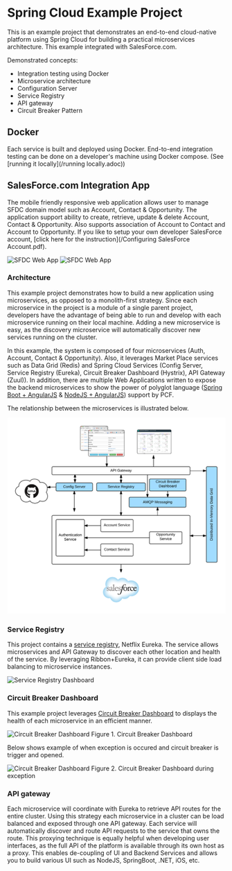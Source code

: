 # Spring Cloud Example Project

This is an example project that demonstrates an end-to-end cloud-native platform using Spring Cloud for building a practical microservices architecture. This example integrated with SalesForce.com.

Demonstrated concepts:

* Integration testing using Docker
* Microservice architecture
* Configuration Server
* Service Registry
* API gateway
* Circuit Breaker Pattern

## Docker

Each service is built and deployed using Docker. End-to-end integration testing can be done on a developer's machine using Docker compose.
(See [running it locally](/running locally.adoc))

## SalesForce.com Integration App

The mobile friendly responsive web application allows user to manage SFDC domain model such as Account, Contact & Opportunity. The application support ability to create, retrieve, update & delete Account, Contact & Opportunity. Also supports association of Account to Contact and Account to Opportunity. If you like to setup your own developer SalesForce account, [click here for the instruction](/Configuring SalesForce Account.pdf).

![SFDC Web App](/document/main-app-screen02.png)
![SFDC Web App](/document/main-app-screen01.png)

### Architecture

This example project demonstrates how to build a new application using microservices, as opposed to a monolith-first strategy. Since each microservice in the project is a module of a single parent project, developers have the advantage of being able to run and develop with each microservice running on their local machine. Adding a new microservice is easy, as the discovery microservice will automatically discover new services running on the cluster.

In this example, the system is composed of four microservices (Auth, Account, Contact & Opportunity). Also, it leverages Market Place services such as Data Grid (Redis) and Spring Cloud Services (Config Server, Service Registry (Eureka), Circuit Breaker Dashboard (Hystrix), API Gateway (Zuul)). In addition, there are multiple Web Applications written to expose the backend microservices to show the power of polyglot language ([Spring Boot + AngularJS](/sfdcwebapp) & [NodeJS + AngularJS](/sfdc-web-app)) support by PCF.

The relationship between the microservices is illustrated below.

![SFDC Web App Architecture](/document/architecture.png)

### Service Registry

This project contains a [service registry](http://projects.spring.io/spring-cloud/spring-cloud.html#_spring_cloud_netflix), Netflix Eureka. The service allows microservices and API Gateway to discover each other location and health of the service. By leveraging Ribbon+Eureka, it can provide client side load balancing to microservice instances.

![Service Registry Dashboard](/document/service-discovery.png)

### Circuit Breaker Dashboard

This example project leverages [Circuit Breaker Dashboard](http://projects.spring.io/spring-cloud/spring-cloud.html#_circuit_breaker_hystrix_dashboard) to displays the health of each microservice in an efficient manner.

![Circuit Breaker Dashboard](/document/hystrix-monitor-01.png)
Figure 1. Circuit Breaker Dashboard

Below shows example of when exception is occured and circuit breaker is trigger and opened.

![Circuit Breaker Dashboard](/document/hystrix-monitor-02.png)
Figure 2. Circuit Breaker Dashboard during exception


### API gateway

Each microservice will coordinate with Eureka to retrieve API routes for the entire cluster. Using this strategy each microservice in a cluster can be load balanced and exposed through one API gateway. Each service will automatically discover and route API requests to the service that owns the route. This proxying technique is equally helpful when developing user interfaces, as the full API of the platform is available through its own host as a proxy. This enables de-coupling of UI and Backend Services and allows you to build various UI such as NodeJS, SpringBoot, .NET, iOS, etc.
